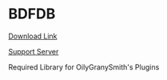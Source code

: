 # BDFDB

[Download Link](https://OILYY.github.io/downloader/?library)

[Support Server](https://discord.gg/Y36CTWeCFE)

Required Library for OilyGranySmith's Plugins
